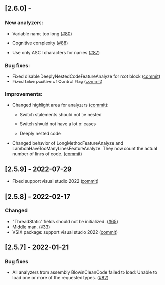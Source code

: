## [2.6.0] -

### New analyzers:

- Variable name too long ([#80](https://github.com/blowin/BlowinCleanCode/issues/80))

- Cognitive complexity ([#88](https://github.com/blowin/BlowinCleanCode/issues/88))

- Use only ASCII characters for names ([#87](https://github.com/blowin/BlowinCleanCode/issues/87))

### Bug fixes:

- Fixed disable DeeplyNestedCodeFeatureAnalyze for root block ([commit](https://github.com/blowin/BlowinCleanCode/commit/abbb40aea9d00f1f6abac00fe3ee55a34198aade))
- Fixed false positive of Control Flag ([commit](https://github.com/blowin/BlowinCleanCode/commit/a5abfb2ea1f2863c8412f577cd25bf0e0c6261bd))

### Improvements:

- Changed highlight area for analyzers ([commit](https://github.com/blowin/BlowinCleanCode/commit/61d645eb876db1ac1b96ee3945f9513d916619d7)):
  
  - Switch statements should not be nested
  
  - Switch should not have a lot of cases
  
  - Deeply nested code

- Changed behavior of LongMethodFeatureAnalyze and LambdaHaveTooManyLinesFeatureAnalyze. They now count the actual number of lines of code. ([commit](https://github.com/blowin/BlowinCleanCode/commit/4a4b6e073a7ce0b2475a4a8d4901953d1ce392d8))

## [2.5.9] - 2022-07-29

- Fixed support visual studio 2022 ([commit](https://github.com/blowin/BlowinCleanCode/commit/52cfadc8f6e34d693040c4c0fcedd1c620ce648d))

## [2.5.8] - 2022-02-17

### Changed

- "ThreadStatic" fields should not be initialized. ([#65](https://github.com/blowin/BlowinCleanCode/issues/65))
- Middle man. ([#33](https://github.com/blowin/BlowinCleanCode/issues/33))
- VSIX package: support visual studio 2022 ([commit](https://github.com/blowin/BlowinCleanCode/commit/271127652f3ed28934a486e9c4450b9062451ced))

## [2.5.7] - 2022-01-21

### Bug fixes

- All analyzers from assembly BlowinCleanCode failed to load: Unable to load one or more of the requested types. ([#82](https://github.com/blowin/BlowinCleanCode/issues/82))

